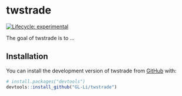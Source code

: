 
<!-- README.md is generated from README.Rmd. Please edit that file -->

# twstrade

<!-- badges: start -->

[![Lifecycle:
experimental](https://img.shields.io/badge/lifecycle-experimental-orange.svg)](https://lifecycle.r-lib.org/articles/stages.html#experimental)
<!-- badges: end -->

The goal of twstrade is to …

## Installation

You can install the development version of twstrade from
[GitHub](https://github.com/) with:

``` r
# install.packages("devtools")
devtools::install_github("GL-Li/twstrade")
```
